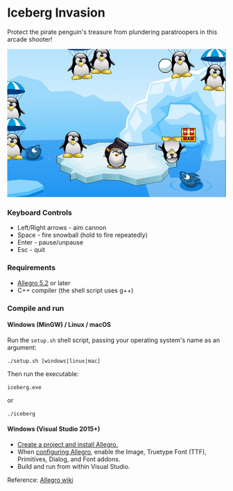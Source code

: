 # Iceberg Invasion
Protect the pirate penguin's treasure from plundering paratroopers in this arcade shooter!

![Screenshot](gameplay.jpg)

### Keyboard Controls
+ Left/Right arrows - aim cannon
+ Space - fire snowball (hold to fire repeatedly)
+ Enter - pause/unpause
+ Esc - quit

### Requirements
+ [Allegro 5.2](https://github.com/liballeg/allegro_wiki/wiki/Quickstart#installation) or later
+ C++ compiler (the shell script uses g++)

### Compile and run
#### Windows (MinGW) / Linux / macOS
Run the ```setup.sh``` shell script, passing your operating system's name as an argument:
```
./setup.sh [windows|linux|mac]
```
Then run the executable:
```
iceberg.exe
```
or
```
./iceberg
```
#### Windows (Visual Studio 2015+)
+ [Create a project and install Allegro.](https://github.com/liballeg/allegro_wiki/wiki/Allegro-in-Visual-Studio)
+ When [configuring Allegro](https://github.com/liballeg/allegro_wiki/wiki/Allegro-in-Visual-Studio#configuration), enable the Image, Truetype Font (TTF), Primitives, Dialog, and Font addons.
+ Build and run from within Visual Studio.

Reference: [Allegro wiki](https://github.com/liballeg/allegro_wiki/wiki/Quickstart)
